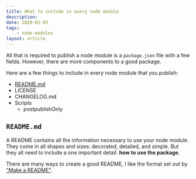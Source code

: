 ```yaml
---
title: What to include in every node module
description: 
date: 2020-02-03
tags:
    - node-modules
layout: article
---
```


All that is required to publish a node module is a `package.json` file with a few fields. However, there are more components to a good package.

Here are a few things to include in every node module that you publish:

- [README.md](#readme.md)
- LICENSE
- CHANGELOG.md
- Scripts
    - postpublishOnly

## `README.md`

A README contains all the information necessary to use your node module. They come in all shapes and sizes: decorated, detailed, and simple. But they all need to include a one important detail: **how to use the package**.

There are many ways to create a good README, I like the format set out by ["Make a README"](https://www.makeareadme.com/).